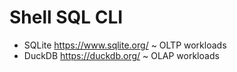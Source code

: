 # Shell SQL CLI

* SQLite https://www.sqlite.org/ ~ OLTP workloads
* DuckDB https://duckdb.org/ ~ OLAP workloads
